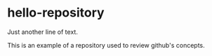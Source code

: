 # hello-repository

Just another line of text.

This is an example of a repository used to review github's concepts.
